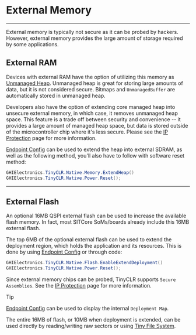 # External Memory
---
External memory is typically not secure as it can be probed by hackers. However, external memory provides the large amount of storage required by some applications.

## External RAM
Devices with external RAM have the option of utilizing this memory as [Unmanaged Heap](unmanaged-heap.md). Unmanaged heap is great for storing large amounts of data, but it is not considered secure. Bitmaps and `UnmanagedBuffer` are automatically stored in unmanaged heap.

Developers also have the option of extending core managed heap into unsecure external memory, in which case, it removes unmanaged heap space. This feature is a trade off between security and convenience -- it provides a large amount of managed heap space, but data is stored outside of the microcontroller chip where it's less secure. Please see the [IP Protection](ip-protection.md) page for more information.

[Endpoint Config](../configuration.md)  can be used to extend the heap into external SDRAM, as well as the following method, you'll also have to follow with software reset method:
```cs
GHIElectronics.TinyCLR.Native.Memory.ExtendHeap()
GHIElectronics.TinyCLR.Native.Power.Reset();
```
---

## External Flash
An optional 16MB QSPI external flash can be used to increase the available flash memory. In fact, most SITCore SoMs/boards already include this 16MB external flash.

The top 6MB of the optional external flash can be used to extend the deployment region, which holds the application and its resources. This is done by using [Endpoint Config](../configuration.md)  or through code:

```cs
GHIElectronics.TinyCLR.Native.Flash.EnableExtendDeployment()
GHIElectronics.TinyCLR.Native.Power.Reset();
```

Since external memory chips can be probed, TinyCLR supports `Secure Assemblies`. See the [IP Protection](ip-protection.md) page for more information.

> [!TIP]
> [Endpoint Config](../configuration.md)  can be used to display the internal `Deployment Map`.

The entire 16MB of flash, or 10MB when deployment is extended, can be used directly by reading/writing raw sectors or using [Tiny File System](file-system.md).

